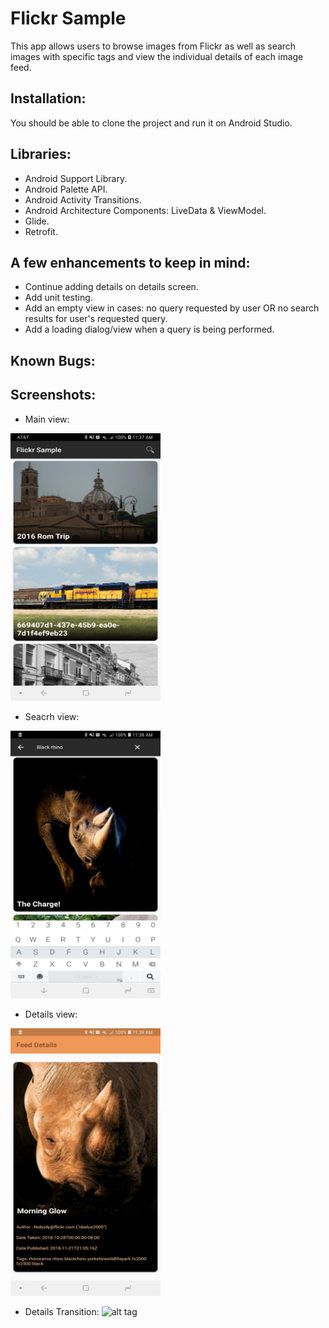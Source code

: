 # Flickr Sample
This app allows users to browse images from Flickr as well as search images with specific tags and view the individual details of each image feed.

## Installation:
You should be able to clone the project and run it on Android Studio.

## Libraries:
* Android Support Library.
* Android Palette API.
* Android Activity Transitions.
* Android Architecture Components: LiveData & ViewModel.
* Glide.
* Retrofit.

## A few enhancements to keep in mind:
* Continue adding details on details screen.
* Add unit testing.
* Add an empty view in cases: no query requested by user OR no search results for user's requested query.
* Add a loading dialog/view when a query is being performed.

## Known Bugs:

## Screenshots:
* Main view:
<img src="main_view.png" width="240" height="428"/>


* Seacrh view:
<img src="search_view.png" width="240" height="428"/>


* Details view:
<img src="details_view.png" width="240" height="428"/>

* Details Transition:
![alt tag](https://thumbs.gfycat.com/EvilLiquidBarebirdbat-max-1mb.gif)

